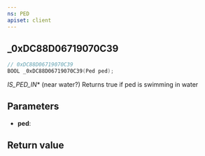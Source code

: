```yaml
---
ns: PED
apiset: client
---
```

## _0xDC88D06719070C39

```c
// 0xDC88D06719070C39
BOOL _0xDC88D06719070C39(Ped ped);
```

_IS_PED_IN_* (near water?)
Returns true if ped is swimming in water

## Parameters
* **ped**:

## Return value

